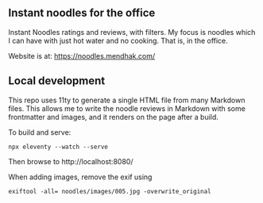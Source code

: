 
## Instant noodles for the office

Instant Noodles ratings and reviews, with filters. My focus is noodles which I can have with just hot water and no cooking. That is, in the office.

Website is at: https://noodles.mendhak.com/


## Local development

This repo uses 11ty to generate a single HTML file from many Markdown files.  This allows me to write the noodle reviews in Markdown with some frontmatter and images, and it renders on the page after a build. 

To build and serve: 

    npx eleventy --watch --serve

Then browse to http://localhost:8080/


When adding images, remove the exif using

    exiftool -all= noodles/images/005.jpg -overwrite_original

    